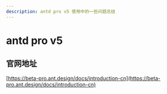```yaml
---
description: antd pro v5 使用中的一些问题总结
---
```


# antd pro v5

## 官网地址

[https://beta-pro.ant.design/docs/introduction-cn](https://beta-pro.ant.design/docs/introduction-cn)

